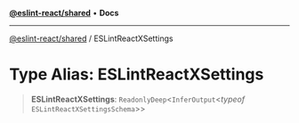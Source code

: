 [**@eslint-react/shared**](../README.md) • **Docs**

***

[@eslint-react/shared](../README.md) / ESLintReactXSettings

# Type Alias: ESLintReactXSettings

> **ESLintReactXSettings**: `ReadonlyDeep`\<`InferOutput`\<*typeof* `ESLintReactXSettingsSchema`\>\>
